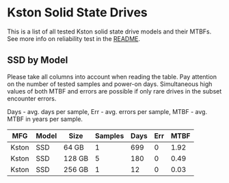 Kston Solid State Drives
========================

This is a list of all tested Kston solid state drive models and their MTBFs. See
more info on reliability test in the [README](https://github.com/linuxhw/SMART).

SSD by Model
------------

Please take all columns into account when reading the table. Pay attention on the
number of tested samples and power-on days. Simultaneous high values of both MTBF
and errors are possible if only rare drives in the subset encounter errors.

Days - avg. days per sample,
Err  - avg. errors per sample,
MTBF - avg. MTBF in years per sample.

| MFG       | Model              | Size   | Samples | Days  | Err   | MTBF |
|-----------|--------------------|--------|---------|-------|-------|------|
| Kston     | SSD                | 64 GB  | 1       | 699   | 0     | 1.92   |
| Kston     | SSD                | 128 GB | 5       | 180   | 0     | 0.49   |
| Kston     | SSD                | 256 GB | 1       | 12    | 0     | 0.03   |
